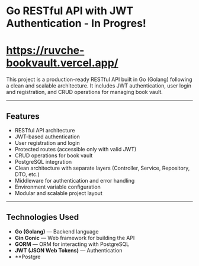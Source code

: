 # Go RESTful API with JWT Authentication -  In Progres!
# https://ruvche-bookvault.vercel.app/

This project is a production-ready RESTful API built in Go (Golang) following a clean and scalable architecture.
It includes JWT authentication, user login and registration, and CRUD operations for managing book vault.

---

## Features

* RESTful API architecture
* JWT-based authentication
* User registration and login
* Protected routes (accessible only with valid JWT)
* CRUD operations for book vault
* PostgreSQL integration
* Clean architecture with separate layers (Controller, Service, Repository, DTO, etc.)
* Middleware for authentication and error handling
* Environment variable configuration
* Modular and scalable project layout

---

## Technologies Used

* **Go (Golang)** — Backend language
* **Gin Gonic** — Web framework for building the API
* **GORM** — ORM for interacting with PostgreSQL
* **JWT (JSON Web Tokens)** — Authentication
* **Postgre
